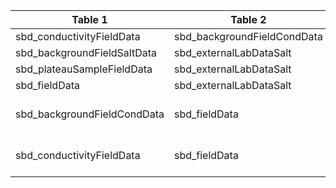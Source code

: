 |Table 1|Table 2|Join by field(s)|
|------------------------|------------------------|-------------------------------|
sbd_conductivityFieldData|sbd_backgroundFieldCondData|hoboSampleID
sbd_backgroundFieldSaltData|sbd_externalLabDataSalt|saltBackgroundSampleID
sbd_plateauSampleFieldData|sbd_externalLabDataSalt|saltTracerSampleID
sbd_fieldData|sbd_externalLabDataSalt|injectateSampleID
sbd_backgroundFieldCondData|sbd_fieldData|Join not recommended: data can be related by date and site of sampling
sbd_conductivityFieldData|sbd_fieldData|Join not recommended: data can be related by date and site of sampling
